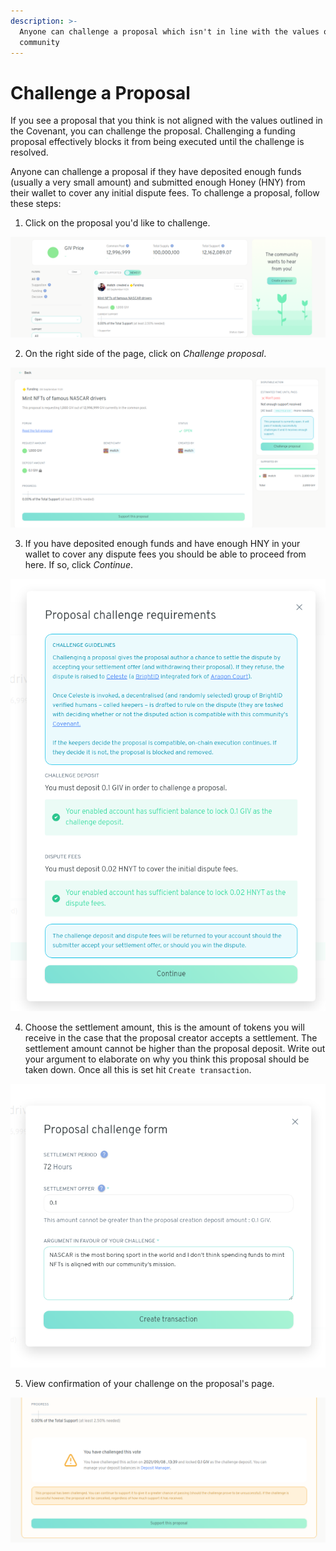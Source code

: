 ```yaml
---
description: >-
  Anyone can challenge a proposal which isn't in line with the values of the
  community
---
```


# Challenge a Proposal

If you see a proposal that you think is not aligned with the values outlined in the Covenant, you can challenge the proposal. Challenging a funding proposal effectively blocks it from being executed until the challenge is resolved.

Anyone can challenge a proposal if they have deposited enough funds \(usually a very small amount\) and submitted enough Honey \(HNY\) from their wallet to cover any initial dispute fees. To challenge a proposal, follow these steps:

1. Click on the proposal you'd like to challenge.

![](../.gitbook/assets/pickProposalToChallenge.png)

2. On the right side of the page, click on _Challenge proposal_.

![](../.gitbook/assets/clickChallenge.png)

 3. If you have deposited enough funds and have enough HNY in your wallet to cover any dispute fees you should be able to proceed from here. If so, click _Continue_.

![](../.gitbook/assets/challengeRequirements2.png)

4. Choose the settlement amount, this is the amount of tokens you will receive in the case that the proposal creator accepts a settlement. The settlement amount cannot be higher than the proposal deposit.  Write out your argument to elaborate on why you think this proposal should be taken down. Once all this is set hit `Create transaction`.

![Disclaimer: This text is for demonstration purposes. Neither 1hive or Gardens has an official stance on NASCAR, yet.](../.gitbook/assets/challengeForm.png)

5. View confirmation of your challenge on the proposal's page.

![](../.gitbook/assets/challengeConfirmation.png)

